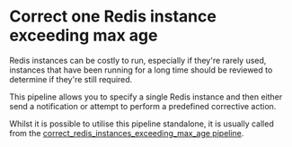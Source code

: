 # Correct one Redis instance exceeding max age

Redis instances can be costly to run, especially if they're rarely used, instances that have been running for a long time should be reviewed to determine if they're still required.

This pipeline allows you to specify a single Redis instance and then either send a notification or attempt to perform a predefined corrective action.

Whilst it is possible to utilise this pipeline standalone, it is usually called from the [correct_redis_instances_exceeding_max_age pipeline](https://hub.flowpipe.io/mods/turbot/gcp_thrifty/pipelines/gcp_thrifty.pipeline.correct_redis_instances_exceeding_max_age).